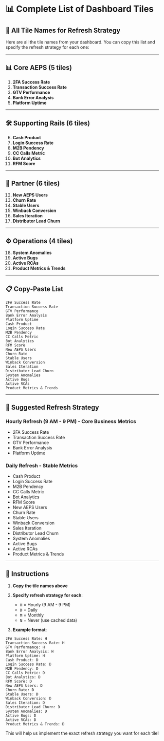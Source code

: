 # 📊 Complete List of Dashboard Tiles

## 🎯 **All Tile Names for Refresh Strategy**

Here are all the tile names from your dashboard. You can copy this list and specify the refresh strategy for each one:

---

## 📊 **Core AEPS** (5 tiles)
1. **2FA Success Rate**
2. **Transaction Success Rate**
3. **GTV Performance**
4. **Bank Error Analysis**
5. **Platform Uptime**

---

## 🛠️ **Supporting Rails** (6 tiles)
6. **Cash Product**
7. **Login Success Rate**
8. **M2B Pendency**
9. **CC Calls Metric**
10. **Bot Analytics**
11. **RFM Score**

---

## 🤝 **Partner** (6 tiles)
12. **New AEPS Users**
13. **Churn Rate**
14. **Stable Users**
15. **Winback Conversion**
16. **Sales Iteration**
17. **Distributor Lead Churn**

---

## ⚙️ **Operations** (4 tiles)
18. **System Anomalies**
19. **Active Bugs**
20. **Active RCAs**
21. **Product Metrics & Trends**

---

## 📋 **Copy-Paste List**

```
2FA Success Rate
Transaction Success Rate
GTV Performance
Bank Error Analysis
Platform Uptime
Cash Product
Login Success Rate
M2B Pendency
CC Calls Metric
Bot Analytics
RFM Score
New AEPS Users
Churn Rate
Stable Users
Winback Conversion
Sales Iteration
Distributor Lead Churn
System Anomalies
Active Bugs
Active RCAs
Product Metrics & Trends
```

---

## 🎯 **Suggested Refresh Strategy**

### **Hourly Refresh (9 AM - 9 PM)** - Core Business Metrics
- 2FA Success Rate
- Transaction Success Rate
- GTV Performance
- Bank Error Analysis
- Platform Uptime

### **Daily Refresh** - Stable Metrics
- Cash Product
- Login Success Rate
- M2B Pendency
- CC Calls Metric
- Bot Analytics
- RFM Score
- New AEPS Users
- Churn Rate
- Stable Users
- Winback Conversion
- Sales Iteration
- Distributor Lead Churn
- System Anomalies
- Active Bugs
- Active RCAs
- Product Metrics & Trends

---

## 📝 **Instructions**

1. **Copy the tile names above**
2. **Specify refresh strategy for each**:
   - `H` = Hourly (9 AM - 9 PM)
   - `D` = Daily
   - `M` = Monthly
   - `N` = Never (use cached data)

3. **Example format**:
```
2FA Success Rate: H
Transaction Success Rate: H
GTV Performance: H
Bank Error Analysis: H
Platform Uptime: H
Cash Product: D
Login Success Rate: D
M2B Pendency: D
CC Calls Metric: D
Bot Analytics: D
RFM Score: D
New AEPS Users: D
Churn Rate: D
Stable Users: D
Winback Conversion: D
Sales Iteration: D
Distributor Lead Churn: D
System Anomalies: D
Active Bugs: D
Active RCAs: D
Product Metrics & Trends: D
```

This will help us implement the exact refresh strategy you want for each tile!
